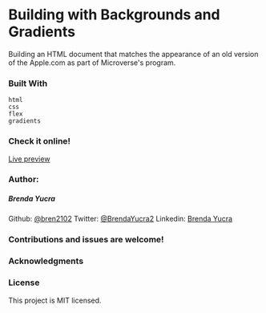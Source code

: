 # Building with Backgrounds and Gradients 
  Building an HTML document that matches the appearance of an old version of the Apple.com as part of Microverse's program.

### Built With
    html
    css 
    flex
    gradients

### Check it online!
[Live preview](https://raw.githack.com/bren2102/Building-with-backgrounds-and-gradients/feature/index.html/)

### Author:

##### Brenda Yucra
Github: [@bren2102](https://github.com/bren2102) 
Twitter: [@BrendaYucra2](https://twitter.com/BrendaYucra)
Linkedin: [Brenda Yucra](https://www.linkedin.com/in/brenda-yucra-51980681/)


### Contributions and issues are welcome!

### Acknowledgments
    
### License
This project is MIT licensed.